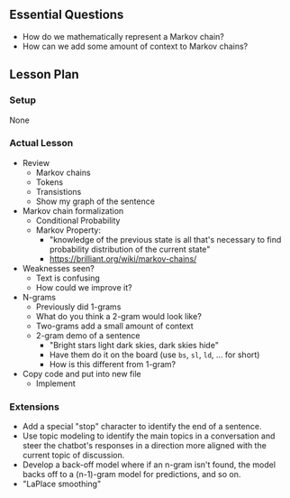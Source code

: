 ## Essential Questions

- How do we mathematically represent a Markov chain?
- How can we add some amount of context to Markov chains?

## Lesson Plan

### Setup

None

### Actual Lesson

- Review
    - Markov chains
    - Tokens
    - Transistions
    - Show my graph of the sentence
- Markov chain formalization
    - Conditional Probability
    - Markov Property:
        - "knowledge of the previous state is all that's necessary to find probability distribution of the current state"
        - https://brilliant.org/wiki/markov-chains/
- Weaknesses seen?
    - Text is confusing
    - How could we improve it?
- N-grams
    - Previously did 1-grams
    - What do you think a 2-gram would look like?
    - Two-grams add a small amount of context
    - 2-gram demo of a sentence
        - "Bright stars light dark skies, dark skies hide"
        - Have them do it on the board (use `bs`, `sl`, `ld`, ... for short)
        - How is this different from 1-gram?
- Copy code and put into new file
    - Implement

### Extensions

- Add a special "stop" character to identify the end of a sentence.
- Use topic modeling to identify the main topics in a conversation and steer the
  chatbot's responses in a direction more aligned with the current topic of discussion.
- Develop a back-off model where if an n-gram isn't found, the model backs off
  to a (n-1)-gram model for predictions, and so on.
- "LaPlace smoothing"